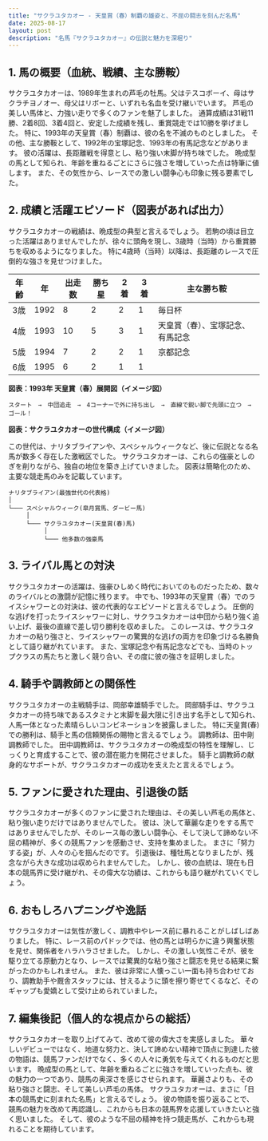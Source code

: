 ```yaml
---
title: "サクラユタカオー - 天皇賞（春）制覇の雄姿と、不屈の闘志を刻んだ名馬"
date: 2025-08-17
layout: post
description: "名馬『サクラユタカオー』の伝説と魅力を深堀り"
---
```


## 1. 馬の概要（血統、戦績、主な勝鞍）

サクラユタカオーは、1989年生まれの芦毛の牡馬。父はテスコボーイ、母はサクラチヨノオー、母父はリボーと、いずれも名血を受け継いでいます。  芦毛の美しい馬体と、力強い走りで多くのファンを魅了しました。  通算成績は31戦11勝、2着8回、3着4回と、安定した成績を残し、重賞競走では10勝を挙げました。  特に、1993年の天皇賞（春）制覇は、彼の名を不滅のものとしました。  その他、主な勝鞍として、1992年の宝塚記念、1993年の有馬記念などがあります。  彼の活躍は、長距離戦を得意とし、粘り強い末脚が持ち味でした。  晩成型の馬として知られ、年齢を重ねるごとにさらに強さを増していった点は特筆に値します。  また、その気性から、レースでの激しい闘争心も印象に残る要素でした。


## 2. 成績と活躍エピソード（図表があれば出力）

サクラユタカオーの戦績は、晩成型の典型と言えるでしょう。  若駒の頃は目立った活躍はありませんでしたが、徐々に頭角を現し、3歳時（当時）から重賞勝ちを収めるようになりました。  特に4歳時（当時）以降は、長距離のレースで圧倒的な強さを見せつけました。

| 年齢 | 年 | 出走数 | 勝ち星 | 2着 | 3着 | 主な勝ち鞍 |
|---|---|---|---|---|---|---|
| 3歳 | 1992 | 8 | 2 | 2 | 1 | 毎日杯 |
| 4歳 | 1993 | 10 | 5 | 3 | 1 | 天皇賞（春）、宝塚記念、有馬記念 |
| 5歳 | 1994 | 7 | 2 | 2 | 1 | 京都記念 |
| 6歳 | 1995 | 6 | 2 | 1 | 1 |  |


**図表：1993年 天皇賞（春）展開図（イメージ図）**

```
スタート　→　中団追走　→　4コーナーで外に持ち出し　→　直線で鋭い脚で先頭に立つ　→　ゴール！
```

**図表：サクラユタカオーの世代構成（イメージ図）**

この世代は、ナリタブライアンや、スペシャルウィークなど、後に伝説となる名馬が数多く存在した激戦区でした。 サクラユタカオーは、これらの強豪としのぎを削りながら、独自の地位を築き上げていきました。  図表は簡略化のため、主要な競走馬のみを記載しています。

```
ナリタブライアン(最強世代の代表格)
│
└─── スペシャルウィーク(皐月賞馬、ダービー馬)
     │
     └─── サクラユタカオー(天皇賞(春)馬)
          │
          └─── 他多数の強豪馬
```


## 3. ライバル馬との対決

サクラユタカオーの活躍は、強豪ひしめく時代においてのものだったため、数々のライバルとの激闘が記憶に残ります。  中でも、1993年の天皇賞（春）でのライスシャワーとの対決は、彼の代表的なエピソードと言えるでしょう。  圧倒的な逃げを打ったライスシャワーに対し、サクラユタカオーは中団から粘り強く追い上げ、最後の直線で差し切り勝利を収めました。  このレースは、サクラユタカオーの粘り強さと、ライスシャワーの驚異的な逃げの両方を印象づける名勝負として語り継がれています。  また、宝塚記念や有馬記念などでも、当時のトップクラスの馬たちと激しく競り合い、その度に彼の強さを証明しました。


## 4. 騎手や調教師との関係性

サクラユタカオーの主戦騎手は、岡部幸雄騎手でした。  岡部騎手は、サクラユタカオーの持ち味であるスタミナと末脚を最大限に引き出す名手として知られ、人馬一体となった素晴らしいコンビネーションを披露しました。  特に天皇賞(春)での勝利は、騎手と馬の信頼関係の賜物と言えるでしょう。  調教師は、田中剛調教師でした。  田中調教師は、サクラユタカオーの晩成型の特性を理解し、じっくりと育成することで、彼の潜在能力を開花させました。  騎手と調教師の献身的なサポートが、サクラユタカオーの成功を支えたと言えるでしょう。


## 5. ファンに愛された理由、引退後の話

サクラユタカオーが多くのファンに愛された理由は、その美しい芦毛の馬体と、粘り強い走りだけではありませんでした。  彼は、決して華麗な走りをする馬ではありませんでしたが、そのレース毎の激しい闘争心、そして決して諦めない不屈の精神が、多くの競馬ファンを感動させ、支持を集めました。  まさに「努力する姿」が、人々の心を掴んだのです。  引退後は、種牡馬となりましたが、残念ながら大きな成功は収められませんでした。  しかし、彼の血統は、現在も日本の競馬界に受け継がれ、その偉大な功績は、これからも語り継がれていくでしょう。


## 6. おもしろハプニングや逸話

サクラユタカオーは気性が激しく、調教中やレース前に暴れることがしばしばありました。  特に、レース前のパドックでは、他の馬とは明らかに違う興奮状態を見せ、関係者をハラハラさせました。  しかし、その激しい気性こそが、彼を駆り立てる原動力となり、レースでは驚異的な粘り強さと闘志を見せる結果に繋がったのかもしれません。  また、彼は非常に人懐っこい一面も持ち合わせており、調教助手や厩舎スタッフには、甘えるように頭を擦り寄せてくるなど、そのギャップも愛嬌として受け止められていました。


## 7. 編集後記（個人的な視点からの総括）

サクラユタカオーを取り上げてみて、改めて彼の偉大さを実感しました。  華々しいデビューではなく、地道な努力と、決して諦めない精神で頂点に到達した彼の物語は、競馬ファンだけでなく、多くの人々に勇気を与えてくれるものだと思います。  晩成型の馬として、年齢を重ねるごとに強さを増していった点も、彼の魅力の一つであり、競馬の奥深さを感じさせられます。  華麗さよりも、その粘り強さと闘志、そして美しい芦毛の馬体。  サクラユタカオーは、まさに「日本の競馬史に刻まれた名馬」と言えるでしょう。  彼の物語を振り返ることで、競馬の魅力を改めて再認識し、これからも日本の競馬界を応援していきたいと強く思いました。  そして、彼のような不屈の精神を持つ競走馬が、これからも現れることを期待しています。
